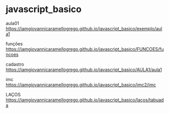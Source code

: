 # javascript_basico

aula01
https://iamgiovannicaramellogrego.github.io/javascript_basico/exemplo/aula1

funções
https://iamgiovannicaramellogrego.github.io/javascript_basico/FUNCOES/funcoes

cadastro
https://iamgiovannicaramellogrego.github.io/javascript_basico/AULA1/aula1

imc
https://iamgiovannicaramellogrego.github.io/javascript_basico/imc2/imc

LAÇOS
https://iamgiovannicaramellogrego.github.io/javascript_basico/laços/tabuada
